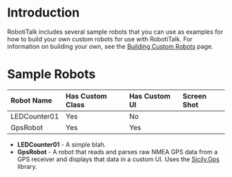 # Introduction #

RobotiTalk includes several sample robots that you can use as examples for how to build your own custom robots for use with RobotiTalk. For information on building your own, see the [Building Custom Robots](CustomRobotsOverview.md) page.


# Sample Robots #

| Robot Name | Has Custom Class | Has Custom UI | Screen Shot |
|:-----------|:-----------------|:--------------|:------------|
| LEDCounter01 | Yes              | No            |
| GpsRobot   | Yes              | Yes           |

  * **LEDCounter01** - A simple blah.
  * **GpsRobot** - A robot that reads and parses raw NMEA GPS data from a GPS receiver and displays that data in a custom UI. Uses the [Sicily.Gps](http://code.google.com/p/gpstalk/) library.